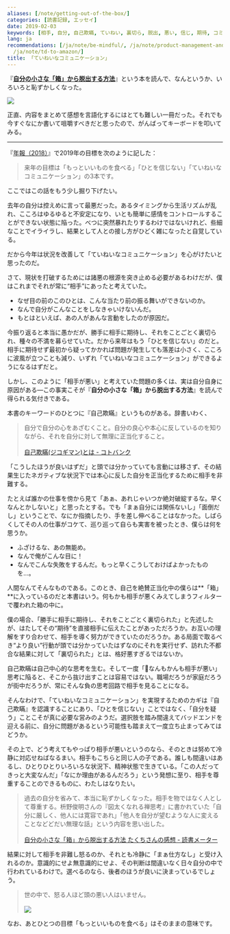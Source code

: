```yaml
---
aliases: [/note/getting-out-of-the-box/]
categories: [読書記録, エッセイ]
date: 2019-02-03
keywords: [相手, 自分, 自己欺瞞, ていねい, 裏切ら, 脱出, 悪い, 信じ, 期待, コミュニケーション]
lang: ja
recommendations: [/ja/note/be-mindful/, /ja/note/product-management-and-bullshit-job/,
  /ja/note/td-to-amazon/]
title: 「ていねいなコミュニケーション」
---
```


『**[自分の小さな「箱」から脱出する方法](https://amzn.to/2CMhJ7p)**』という本を読んで、なんというか、いろいろと恥ずかしくなった。

<a href="https://www.amazon.co.jp/%E8%87%AA%E5%88%86%E3%81%AE%E5%B0%8F%E3%81%95%E3%81%AA%E3%80%8C%E7%AE%B1%E3%80%8D%E3%81%8B%E3%82%89%E8%84%B1%E5%87%BA%E3%81%99%E3%82%8B%E6%96%B9%E6%B3%95-%E3%82%A2%E3%83%BC%E3%83%93%E3%83%B3%E3%82%B8%E3%83%A3%E3%83%BC-%E3%82%A4%E3%83%B3%E3%82%B9%E3%83%86%E3%82%A3%E3%83%81%E3%83%A5%E3%83%BC%E3%83%88/dp/4479791779/ref=as_li_ss_il?ie=UTF8&qid=1548595288&sr=8-1&keywords=%E8%87%AA%E5%88%86%E3%81%AE%E7%AE%B1%E3%81%8B%E3%82%89%E8%84%B1%E5%87%BA%E3%81%99%E3%82%8B%E6%96%B9%E6%B3%95&linkCode=li2&tag=takuti-22&linkId=04d62dc7bcb5eafb742520b827808957&language=ja_JP" target="_blank"><img border="0" src="//ws-fe.amazon-adsystem.com/widgets/q?_encoding=UTF8&ASIN=4479791779&Format=_SL160_&ID=AsinImage&MarketPlace=JP&ServiceVersion=20070822&WS=1&tag=takuti-22&language=ja_JP" ></a><img src="https://ir-jp.amazon-adsystem.com/e/ir?t=takuti-22&language=ja_JP&l=li2&o=9&a=4479791779" width="1" height="1" border="0" alt="" style="border:none !important; margin:0px !important;" />

正直、内容をまとめて感想を言語化するにはとても難しい一冊だった。それでも今すぐなにか書いて咀嚼すべきだと思ったので、がんばってキーボードを叩いてみる。

<hr />

『[年報（2018）](http://takuti.hatenablog.com/entry/2018/12/01/194528)』で2019年の目標を次のように記した：

> 来年の目標は「もっといいものを食べる」「ひとを信じない」「ていねいなコミュニケーション」の3本です。

ここではこの話をもう少し掘り下げたい。

去年の自分は控えめに言って最悪だった。あるタイミングから生活リズムが乱れ、こころはゆるゆると不安定になり、いとも簡単に感情をコントロールすることができない状態に陥った。べつに突然暴れたりするわけではないけれど、些細なことでイライラし、結果として人との接し方がひどく雑になったと自覚している。

だから今年は状況を改善して「ていねいなコミュニケーション」を心がけたいと思ったのだ。

さて、現状を打破するためには諸悪の根源を突き止める必要があるわけだが、僕はこれまでそれが常に“相手”にあったと考えていた。

- なぜ目の前のこのひとは、こんな当たり前の振る舞いができないのか。
- なんで自分がこんなことをしなきゃいけないんだ。
- もとはといえば、あの人があんな言動をしたのが原因だ。

今振り返ると本当に愚かだが、勝手に相手に期待し、それをことごとく裏切られ、種々の不満を募らせていた。だから来年はもう「ひとを信じない」のだと。相手に期待せず最初から疑ってかかれば問題が発生しても落差は小さく、こころに波風が立つことも減り、いずれ「ていねいなコミュニケーション」ができるようになるはずだと。

しかし、このように「相手が悪い」と考えていた問題の多くは、実は自分自身に原因がある―この事実こそが『**自分の小さな「箱」から脱出する方法**』を読んで得られる気付きである。

本書のキーワードのひとつに『自己欺瞞』というものがある。辞書いわく、

> 自分で自分の心をあざむくこと。自分の良心や本心に反しているのを知りながら、それを自分に対して無理に正当化すること。<br /><br />[自己欺瞞(ジコギマン)とは - コトバンク](https://kotobank.jp/word/%E8%87%AA%E5%B7%B1%E6%AC%BA%E7%9E%9E-518609)

「こうしたほうが良いはずだ」と頭では分かっていても言動には移さず、その結果生じたネガティブな状況下では本心に反した自分を正当化するために相手を非難する。

たとえば誰かの仕事を傍から見て「あぁ、あれじゃいつか絶対破綻するな。早くなんとかしないと」と思ったとする。でも「まぁ自分には関係ないし」「面倒だし」ということで、なにか指摘したり、手を差し伸べることはなかった。しばらくしてその人の仕事がコケて、巡り巡って自らも実害を被ったとき、僕らは何を思うか。

- ふざけるな、あの無能め。
- なんで俺がこんな目に！
- なんでこんな失敗をするんだ。もっと早くこうしておけばよかったものを…。

人間なんてそんなものである。このとき、自己を絶賛正当化中の僕らは**「箱」**に入っているのだと本書はいう。何もかも相手が悪くみえてしまうフィルターで覆われた箱の中に。

僕の場合、「勝手に相手に期待し、それをことごとく裏切られた」と先述したが、はたしてその“期待”を直接相手に伝えたことがあっただろうか。お互いの理解をすり合わせて、相手を導く努力ができていたのだろうか。ある局面で取るべき“より良い”行動が頭では分かっていたはずなのにそれを実行せず、訪れた不都合な結果に対して「裏切られた」とは、格好悪すぎるではないか。

自己欺瞞は自己中心的な思考を生む。そして一度「なんもかんも相手が悪い」思考に陥ると、そこから抜け出すことは容易ではない。職場だろうが家庭だろうが街中だろうが、常にそんな負の思考回路で相手を見ることになる。

そんなわけで、「ていねいなコミュニケーション」を実現するためのカギは『自己欺瞞』を認識することにあり、「ひとを信じない」ことではなく、「自分を疑う」ことこそが真に必要な営みのようだ。選択肢を踏み間違えてバッドエンドを迎える前に、自分に問題があるという可能性も踏まえて一度立ち止まってみてはどうか。

その上で、どう考えてもやっぱり相手が悪いというのなら、そのときは努めて冷静に対応せねばなるまい。相手もこちらと同じ人の子である。誰しも間違いはあるし、ひとりひとりいろいろな状況下、精神状態で生きている。「この人だってきっと大変なんだ」「なにか理由があるんだろう」という発想に至り、相手を尊重することのできるものに、わたしはなりたい。

> 過去の自分を省みて、本当に恥ずかしくなった。相手を物ではなく人として尊重する。枡野俊明さんの『図太くなれる禅思考』に書かれていた「自分に厳しく、他人には寛容であれ」「他人を自分が望むような人に変えることなどどだい無理な話」という内容を思い出した。<br /><br />[自分の小さな「箱」から脱出する方法 たくちさんの感想 - 読書メーター](https://bookmeter.com/reviews/78213925)

結果に対して相手を非難し怒るのか、それとも冷静に「まぁ仕方なし」と受け入れるのか。意識的にせよ無意識的にせよ、その判断は間違いなく日々自分の中で行われているわけで。選べるのなら、後者のほうが良いに決まっているでしょう。

> 世の中で、怒る人ほど頭の悪い人はいません。<br /><br /><a href="https://www.amazon.co.jp/%E6%80%92%E3%82%89%E3%81%AA%E3%81%84%E3%81%93%E3%81%A8%E2%80%95%E5%BD%B9%E7%AB%8B%E3%81%A4%E5%88%9D%E6%9C%9F%E4%BB%8F%E6%95%99%E6%B3%95%E8%A9%B1%E3%80%881%E3%80%89-%E3%82%B5%E3%83%B3%E3%82%AC%E6%96%B0%E6%9B%B8-%E3%82%A2%E3%83%AB%E3%83%9C%E3%83%A0%E3%83%83%E3%83%AC-%E3%82%B9%E3%83%9E%E3%83%8A%E3%82%B5%E3%83%BC%E3%83%A9/dp/4901679201/ref=as_li_ss_il?_encoding=UTF8&qid=&sr=&linkCode=li1&tag=takuti-22&linkId=5fdd1eb56d5daaa737ec8a0747e4d04b&language=ja_JP" target="_blank"><img border="0" src="//ws-fe.amazon-adsystem.com/widgets/q?_encoding=UTF8&ASIN=4901679201&Format=_SL110_&ID=AsinImage&MarketPlace=JP&ServiceVersion=20070822&WS=1&tag=takuti-22&language=ja_JP" ></a><img src="https://ir-jp.amazon-adsystem.com/e/ir?t=takuti-22&language=ja_JP&l=li1&o=9&a=4901679201" width="1" height="1" border="0" alt="" style="border:none !important; margin:0px !important;" />

なお、あとひとつの目標「もっといいものを食べる」はそのままの意味です。